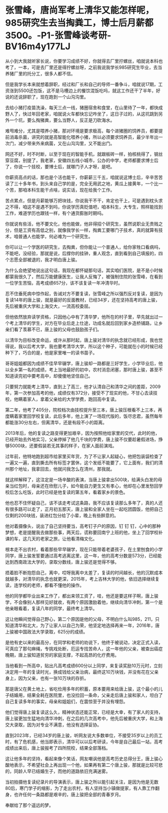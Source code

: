 # 张雪峰，唐尚军考上清华又能怎样呢，985研究生去当掏粪工，博士后月薪都3500。-P1-张雪峰谈考研-BV16m4y177LJ

从小到大我就听家长说，你要学习成绩不好，你就得去厂里拧螺丝，咱就说本科也考了，一本，可是去厂里还是得拧螺丝呀，之前我说我学长985研究生毕业，去当养猪厂里的托分工，很多人都不信。

但是我学长本来就想着辞职，经过和厂长和自己的导师一番争斗，咱就说17期，工资涨到5500还包饭，这不是马槽边上的餐饮混饭吃吗，就这工作还干了半年，好说的还说辞职了，现在跑到一个山沟沟里。

去给小猪打疫苗洗澡，每天三点一线，猪圈宿舍和食堂，在山里待了一年，都快成野人了，快过年回老家，咱就说火车都快忘记咋坐了，这日子过的，从这坑跳到另外一个坑，要么掏猪粪，要么当野人，反正是刀砍海水。

难甩难分，尤其是喂养小猪，那对环境是要求极高，每个进猪圈的饲养员，都要提前消毒杀菌，讲究的就是高智能化喂养小猪，所以必须要求饲养员，最少半年出一次门，减少带来外来病菌，又在山沟沟里，又不能出门。

网还不好，时不时断，以至于现在的智能手机，就跟板砖一样，拍核桃得了，钢丝穿豆腐，别提了，我老家，安徽四五线小城市，公办的中学，老师都要求博士后了，你说一个技校，要博士后，就哪门子人才呀，是吧。

你薪资高点的话，那也是个活也能干，你薪薪三千五，咱就说这博士后，辛辛苦苦读了三十多年书，到头来自己学的是，完全无用武之地，黄瓜上接黄年，一个比一个苦，那咱本科生能干点啥，说实话，现在给我个工作。

苦点累点，但是月薪能够万把块钱，你说我干不干，肯定也干上，可是遇到枕头求之不得，咱这不是遇不到吗，你说学历真贬值吧，咱本科生，大专生，照样能找到工作，难道学历也跟钱一样，有个通货膨胀时期吗。

你就说有些活，他不要文化，他也能做，他非得招个研究生，虽然说职业无贵贱之分，但是工资有高低之别，就像我学长一样，掏粪工要哪门子技术，真的就算有技术，咱普通人也能学，何必难为一个研究生。

你可以让一个学医的研究生，去掏粪，但你能让一个普通人，给你家牲口看病吗，不能吧，没经验，那就是说，后撑你的挂钟，重人观念，直到看到自己填报的，四个志愿全部被退的，我才明白唐上骏。

为什么会绝望地说出这句话，我现在都怀疑那句话，其实咱们医院，是不是小时候都蒙我很久了，然后万能健康医生，让我人反悔了，被强制住院的张雪峰，在看到一位学生苦恼，高考成绩657分，该不该复读一年冲清华时。

忍不住垂死病中惊作起，告诫对方不要复读，张雪峰之所以强烈反对复读，是因为复读14年的唐上骏，就是最好的反面教材，已经34岁，还在坚持高考的唐上骏，先后被重庆大学和上海交大，一流高校委屈。

但他依然放弃读学资格，只因他心中有了清华梦，他所在的村子里，早先就出过一个考上清华的学生，对方在毕业后走上仕途，功成名就后回到家乡造桥铺路，让乡亲们看了羡慕不已，唐上骏的父母也鼓励孩子们。

以清华为目标改变命运，或许从那时起，唐上骏对清华的执念就已经形成，我也觉得说，我以后考大学，我也要考清华大学，所以这个种子，可能就在小的时候已经种下了，巧合的是，他是家里唯一的读书苗子。

哥哥姐姐都因为成绩不佳早早辍学，唐上骏却一路都是三好学生，小学毕业后，他以全乡第一名的成绩，考上当地最好的初中，农村消息闭塞，那时唐上骏，甚至不知道读完初中要考高中，却傻傻地坚信自己。

只要努力就能考上清华，直到上了高三，他才认清自己和清华之间的差距，2009年，第一次参加高考的他，成绩仅有372分，接受不了现实的他，不甘心去读技校，他瞒着家人，拿着父亲给的大学学费，跑回高中复读。

第二年，他考了405分，院校档次由技校提升至三本，唐上骏压根看不上三本，再度瞒着家里回学校复读，此后多年，他上演了一场现代版的，饭尽忠君，虽然每年都能涨30分左右，但离清华，还是有段不小的距离。

2013年后，他的复读之路变得更加艰辛，因为按照他给家里的交代，此时的他，已经开始去外地实习，父亲停掉了他几千块的学费，唐上骏不仅要趁暑假进场，挣够5000块，还要假装若无其事的样子，在家人面前演戏。

过年前，他特地跑到超市给家里买年货，为了不让家人起疑心，他把包装袋检查了一遍又一遍，直到撕去所有标签才罢休，这个发纸不能要了，它上面有，我们的清州那个地址，我拿回去，他就问我怎么在清州，那我就。

就这样解释了，这注定是一场辛酸的表演，当唐上骏拿出500块，给满头白发的母亲当红包时，母亲还在欣慰儿子，如今能自力更生又有孝心，他却在心里发愁回学校后怎么吃饭，此时已经是他复读的第五年，看着家乡的景色。

他也忍不住怀疑自己，该不该走考试这条路，我不应该复读那么多年了，真的人还有很多路可以走了，正月初五那天，唐上骏和全家人坐在一起吃团圆饭，他把自己仅剩的200块钱，装进红包分给了小辈，晚上有些醉意的。

他对着摄像头，说出了自己坚持要当，高考钉子户的原因，钉 钉 钉，心中的那种梦想，老是提醒我去做那些事，两天后，谎称要回南宁上班的他，坐上了回学校补课的车，这几天的老家之旅，让他看清梅文化。

根本走不出农村，看着那些早早辍学，现在只能带着老婆孩子，在土里刨食的小学同学，唐上骏发誓要通过高考逃离这里，这一年，他的高考分数是573分，已经能达到西南政法大学的，录取分数线，唐上骏还是觉得不够。

捂着脸不断抱怨自己，离中，哎呀我离中太差了，复读的时间越长，他的沉默成本就越多，对清华的执念也就更深，2015年，考上吉林大学的他，依旧选择继续复读，连学校的老师，都看不懂他的操作。

他的同学都毕业出来工作了，都出来领工资了，哇，他还是要这样子啊，唐上骏学，不会像别人那样见好就收，有两个原因激励着他，继续向清华冲刺，第一个是他亲眼看着，复读八年的同学，最终考上清华。

这让他瞬间觉得自己野心，第二个原因是他的父母，不明白什么叫985，211，只知道清华和北大，为了让家人以自己为荣，他坚定地选择再来一年，2016年，唐上骏被中国政法大学录取，625分的成绩。

是他有史以来的最高分，在同学和老师的劝说下，他终于被说动，决定正式入读，可真应了那句麻绳，专挑戏处断，厄运专找苦命人，这一年他的父亲，被查出癌症晚期，唐上骏知道贫穷的家庭支撑，不起高昂的化疗费用。

当他看到一所高中，贴出凡高考成绩600分以上同学，来复读奖励10万元时，立刻决定用一年的复读时光，换成钱给父亲治病，最终这10万块钱，并没有花在父亲身上，因为父亲，也有一张10万块的存折。

那是唐父在黄土地上，省吃俭用多年的积蓄，原本要用来给唐上骏，这个最小的儿子结婚用，结果全耗在医院里，也没捡回一条命，父亲走后唐上骏和家人，坦白了自己复读多年的事实，母亲和姐姐们，在震惊至于并没有埋怨。

他们觉得唐上骏复读这么久，精神状态还能正常，已经是大幸，有了家人的支持，唐上骏更加生猛地向清华冲刺，在之后的几次高考中，他先后被重庆大学，和上海交大录取，因为对专业不满意，他没有选择妥协。

直到2023年，已经34岁的唐上骏，听网友说大多数单位，不接受35岁以上的员工时，有了危机感，他当即表示，清华可以以后考研读，今年是自己最后一站，高考成绩出来后，唐上骏报考了四所院校，结果全部落档。

这让他多年的坚持，看起来像个笑话，网友嘲讽他是高考历史总得分王，唐上骏心酸地表示，不希望社会上再出现一个他，如果再有第二个唐上骏，那就是比较可悲的，同龄人早已结婚生子，而他的道路依旧充满迷雾。

当初拍摄他复读纪录片的导演表示，唐上骏之所以能引起关注，是因为他是无数80后，寒门学子的缩影，为了走出农村，有人坚持当小镇做提家，有人靠工作翻身，也许任何一条路都是艰辛的，唐上骏把全部的青春岁月。

奉献给了那个遥远的梦。